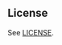 
## License

See [LICENSE](https://github.com/ianli/elbowpatched-boilerplate/blob/gh-pages/LICENSE).